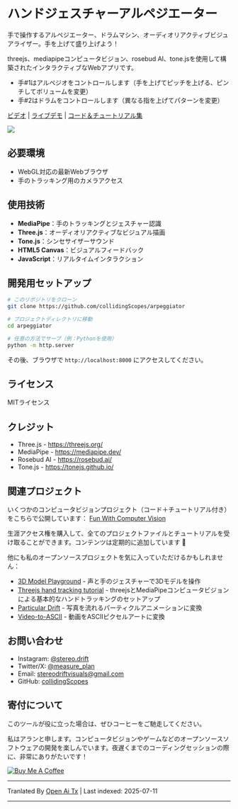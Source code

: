 # ハンドジェスチャーアルペジエーター

手で操作するアルペジエーター、ドラムマシン、オーディオリアクティブビジュアライザー。手を上げて盛り上げよう！

threejs、mediapipeコンピュータビジョン、rosebud AI、tone.jsを使用して構築されたインタラクティブなWebアプリです。

- 手#1はアルペジオをコントロールします（手を上げてピッチを上げる、ピンチしてボリュームを変更）
- 手#2はドラムをコントロールします（異なる指を上げてパターンを変更）

[ビデオ](https://youtu.be/JepIs-DTBgk?si=4Y-FrQDF6KNy662C) | [ライブデモ](https://collidingscopes.github.io/arpeggiator/) | [コード＆チュートリアル集](https://funwithcomputervision.com/)

<img src="https://raw.githubusercontent.com/collidingScopes/arpeggiator/main/assets/demo.png">

## 必要環境

- WebGL対応の最新Webブラウザ
- 手のトラッキング用のカメラアクセス

## 使用技術

- **MediaPipe**：手のトラッキングとジェスチャー認識
- **Three.js**：オーディオリアクティブなビジュアル描画
- **Tone.js**：シンセサイザーサウンド
- **HTML5 Canvas**：ビジュアルフィードバック
- **JavaScript**：リアルタイムインタラクション
## 開発用セットアップ

```bash
# このリポジトリをクローン
git clone https://github.com/collidingScopes/arpeggiator

# プロジェクトディレクトリに移動
cd arpeggiator

# 任意の方法でサーブ（例：Pythonを使用）
python -m http.server
```

その後、ブラウザで `http://localhost:8000` にアクセスしてください。

## ライセンス

MITライセンス

## クレジット
- Three.js - https://threejs.org/
- MediaPipe - https://mediapipe.dev/
- Rosebud AI - https://rosebud.ai/
- Tone.js - https://tonejs.github.io/

## 関連プロジェクト

いくつかのコンピュータビジョンプロジェクト（コード＋チュートリアル付き）をこちらで公開しています：
[Fun With Computer Vision](https://www.funwithcomputervision.com/)

生涯アクセス権を購入して、全てのプロジェクトファイルとチュートリアルを受け取ることができます。コンテンツは定期的に追加しています 🪬

他にも私のオープンソースプロジェクトを気に入っていただけるかもしれません：

- [3D Model Playground](https://collidingScopes.github.io/3d-model-playground) - 声と手のジェスチャーで3Dモデルを操作
- [Threejs hand tracking tutorial](https://collidingScopes.github.io/threejs-handtracking-101) - threejsとMediaPipeコンピュータビジョンによる基本的なハンドトラッキングのセットアップ
- [Particular Drift](https://collidingScopes.github.io/particular-drift) - 写真を流れるパーティクルアニメーションに変換
- [Video-to-ASCII](https://collidingScopes.github.io/ascii) - 動画をASCIIピクセルアートに変換
## お問い合わせ

- Instagram: [@stereo.drift](https://www.instagram.com/stereo.drift/)
- Twitter/X: [@measure_plan](https://x.com/measure_plan)
- Email: [stereodriftvisuals@gmail.com](https://raw.githubusercontent.com/collidingScopes/arpeggiator/main/mailto:stereodriftvisuals@gmail.com)
- GitHub: [collidingScopes](https://github.com/collidingScopes)

## 寄付について

このツールが役に立った場合は、ぜひコーヒーをご馳走してください。

私はアランと申します。コンピュータビジョンやゲームなどのオープンソースソフトウェアの開発を楽しんでいます。夜遅くまでのコーディングセッションの際に、非常にありがたいです！

[![Buy Me A Coffee](https://www.buymeacoffee.com/assets/img/custom_images/yellow_img.png)](https://www.buymeacoffee.com/stereoDrift)

---

Tranlated By [Open Ai Tx](https://github.com/OpenAiTx/OpenAiTx) | Last indexed: 2025-07-11

---